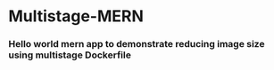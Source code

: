 
# Multistage-MERN 

### Hello world mern app to demonstrate reducing image size using multistage Dockerfile
